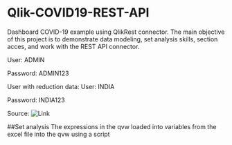 # Qlik-COVID19-REST-API
Dashboard COVID-19 example using QlikRest connector.
The main objective of this project is to demonstrate data modeling, set analysis skills, section acces, and work with the REST API connector.

User: ADMIN

Password: ADMIN123

User with reduction data:
User: INDIA

Password: INDIA123

Source: ![Link](https://github.com/Omaroid/Covid-19-API)

##Set analysis
The expressions in the qvw loaded into variables from the excel file into the qvw using a script
